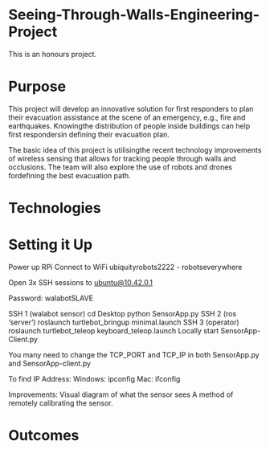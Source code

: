 # Seeing-Through-Walls-Engineering-Project
This is an honours project. 

# Purpose
This project will develop an innovative solution for first responders  to  plan  their  evacuation  assistance  at  the scene  of  an  emergency,  e.g.,  fire  and  earthquakes. Knowingthe distribution of people inside buildings can help first respondersin defining their evacuation plan. 

The  basic  idea  of  this  project  is utilisingthe  recent technology   improvements   of   wireless   sensing   that allows for tracking people through walls and occlusions. The team will also explore the use of robots and drones fordefining the best evacuation path.
# Technologies

# Setting it Up
Power up RPi
Connect to WiFi ubiquityrobots2222 - robotseverywhere

Open 3x SSH sessions to ubuntu@10.42.0.1

Password: walabotSLAVE

SSH 1 (walabot sensor)
cd Desktop
python SensorApp.py
SSH 2 (ros ‘server’)
roslaunch turtlebot_bringup minimal.launch
SSH 3 (operator)
roslaunch turtlebot_teleop keyboard_teleop.launch
Locally start SensorApp-Client.py

You many need to change the TCP_PORT and TCP_IP in both SensorApp.py and SensorApp-client.py

To find IP Address:
Windows: ipconfig
Mac: ifconfig

Improvements:
Visual diagram of what the sensor sees
A method of remotely calibrating the sensor.


# Outcomes
